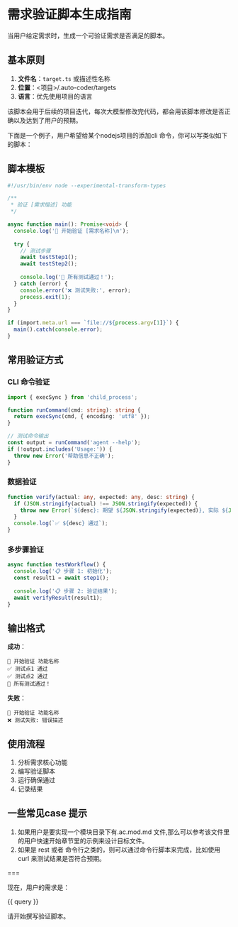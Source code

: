 # 需求验证脚本生成指南

当用户给定需求时，生成一个可验证需求是否满足的脚本。

## 基本原则

1. **文件名**：`target.ts` 或描述性名称
2. **位置**：<项目>/.auto-coder/targets
3. **语言**：优先使用项目的语言

该脚本会用于后续的项目迭代，每次大模型修改完代码，都会用该脚本修改是否正确以及达到了用户的预期。

下面是一个例子，用户希望给某个nodejs项目的添加cli 命令，你可以写类似如下的脚本：

## 脚本模板

```typescript
#!/usr/bin/env node --experimental-transform-types

/**
 * 验证 [需求描述] 功能
 */

async function main(): Promise<void> {
  console.log('🧪 开始验证 [需求名称]\n');
  
  try {
    // 测试步骤
    await testStep1();
    await testStep2();
    
    console.log('🎉 所有测试通过！');
  } catch (error) {
    console.error('❌ 测试失败:', error);
    process.exit(1);
  }
}

if (import.meta.url === `file://${process.argv[1]}`) {
  main().catch(console.error);
}
```

## 常用验证方式

### CLI 命令验证
```typescript
import { execSync } from 'child_process';

function runCommand(cmd: string): string {
  return execSync(cmd, { encoding: 'utf8' });
}

// 测试命令输出
const output = runCommand('agent --help');
if (!output.includes('Usage:')) {
  throw new Error('帮助信息不正确');
}
```

### 数据验证
```typescript
function verify(actual: any, expected: any, desc: string) {
  if (JSON.stringify(actual) !== JSON.stringify(expected)) {
    throw new Error(`${desc}: 期望 ${JSON.stringify(expected)}, 实际 ${JSON.stringify(actual)}`);
  }
  console.log(`✅ ${desc} 通过`);
}
```

### 多步骤验证
```typescript
async function testWorkflow() {
  console.log('📋 步骤 1: 初始化');
  const result1 = await step1();
  
  console.log('📋 步骤 2: 验证结果');
  await verifyResult(result1);
}
```

## 输出格式

**成功**：
```
🧪 开始验证 功能名称
✅ 测试点1 通过
✅ 测试点2 通过
🎉 所有测试通过！
```

**失败**：
```
🧪 开始验证 功能名称
❌ 测试失败: 错误描述
```

## 使用流程

1. 分析需求核心功能
2. 编写验证脚本
3. 运行确保通过
4. 记录结果

## 一些常见case 提示

1. 如果用户是要实现一个模块目录下有.ac.mod.md 文件,那么可以参考该文件里的用户快速开始章节里的示例来设计目标文件。
2. 如果是 rest 或者 命令行之类的，则可以通过命令行脚本来完成，比如使用curl 来测试结果是否符合预期。

===

现在，用户的需求是：

<query>
{{ query }}
</query>

请开始撰写验证脚本。